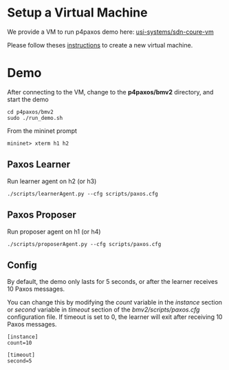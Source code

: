 # Setup a Virtual Machine

We provide a VM to run p4paxos demo here: [usi-systems/sdn-coure-vm](https://github.com/usi-systems/sdn-course-vm)

Please follow theses [instructions](https://github.com/usi-systems/sdn-course-vm/blob/master/README.md) to create a new virtual machine.


# Demo

After connecting to the VM, change to the **p4paxos/bmv2** directory, and start the demo

```
cd p4paxos/bmv2
sudo ./run_demo.sh
```

From the mininet prompt

```
mininet> xterm h1 h2
```

## Paxos Learner

Run learner agent on h2 (or h3)

```
./scripts/learnerAgent.py --cfg scripts/paxos.cfg
```

## Paxos Proposer

Run proposer agent on h1 (or h4)

```
./scripts/proposerAgent.py --cfg scripts/paxos.cfg
```

## Config

By default, the demo only lasts for 5 seconds, or after the learner receives 10 Paxos messages.

You can change this by modifying the *count* variable in the *instance* section or *second* variable in *timeout* section of the *bmv2/scripts/paxos.cfg* configuration file.
If timeout is set to 0, the learner will exit after receiving 10 Paxos messages.

```
[instance]
count=10

[timeout]
second=5
```
